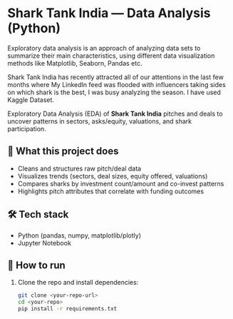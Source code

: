 # Shark Tank India — Data Analysis (Python)

Exploratory data analysis is an approach of analyzing data sets to summarize their main characteristics, using different data visualization methods like Matplotlib, Seaborn, Pandas etc.

Shark Tank India has recently attracted all of our attentions in the last few months where My LinkedIn feed was flooded with influencers taking sides on which shark is the best, I was busy analyzing the season. I have used Kaggle Dataset.


Exploratory Data Analysis (EDA) of **Shark Tank India** pitches and deals to uncover
patterns in sectors, asks/equity, valuations, and shark participation.



## 📌 What this project does
- Cleans and structures raw pitch/deal data
- Visualizes trends (sectors, deal sizes, equity offered, valuations)
- Compares sharks by investment count/amount and co-invest patterns
- Highlights pitch attributes that correlate with funding outcomes

## 🛠️ Tech stack
- Python (pandas, numpy, matplotlib/plotly)
- Jupyter Notebook

## 🚀 How to run
1. Clone the repo and install dependencies:
   ```bash
   git clone <your-repo-url>
   cd <your-repo>
   pip install -r requirements.txt

